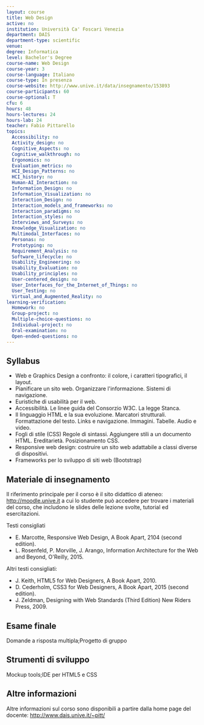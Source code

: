 ```yaml
---
layout: course
title: Web Design
active: no
institution: Università Ca' Foscari Venezia
department: DAIS
department-type: scientific
venue: 
degree: Informatica
level: Bachelor's Degree
course-name: Web Design
course-year: 3
course-language: Italiano
course-type: In presenza
course-website: http://www.unive.it/data/insegnamento/153893
course-participants: 60
course-optional: T
cfu: 6
hours: 48
hours-lectures: 24
hours-lab: 24
teacher: Fabio Pittarello
topics: 
  Accessibility: no 
  Activity_design: no 
  Cognitive_Aspects: no 
  Cognitive_walkthrough: no 
  Ergonomics: no 
  Evaluation_metrics: no 
  HCI_Design_Patterns: no 
  HCI_history: no 
  Human-AI_Interaction: no 
  Information_Design: no 
  Information_Visualization: no 
  Interaction_Design: no 
  Interaction_models_and_frameworks: no 
  Interaction_paradigms: no 
  Interaction_styles: no 
  Interviews_and_Surveys: no 
  Knowledge_Visualization: no 
  Multimodal_Interfaces: no 
  Personas: no 
  Prototyping: no 
  Requirement_Analysis: no 
  Software_lifecycle: no 
  Usability_Engineering: no 
  Usability_Evaluation: no 
  Usability_principles: no 
  User-centered_design: no 
  User_Interfaces_for_the_Internet_of_Things: no 
  User_Testing: no 
  Virtual_and_Augmented_Reality: no 
learning-verification: 
  Homework: no 
  Group-project: no 
  Multiple-choice-questions: no 
  Individual-project: no 
  Oral-examination: no 
  Open-ended-questions: no 
---
```



## Syllabus 
- Web e Graphics Design a confronto: il colore, i caratteri tipografici, il layout.
- Pianificare un sito web. Organizzare l'informazione. Sistemi di navigazione.
- Euristiche di usabilità per il web.
- Accessibilità. Le linee guida del Consorzio W3C. La legge Stanca.
- Il linguaggio HTML e la sua evoluzione. Marcatori strutturali. Formattazione del testo. Links e navigazione. Immagini. Tabelle. Audio e video.
- Fogli di stile (CSS) Regole di sintassi. Aggiungere stili a un documento HTML. Ereditarietà. Posizionamento CSS.
- Responsive web design: costruire un sito web adattabile a classi diverse di dispositivi.
- Frameworks per lo sviluppo di siti web (Bootstrap)

## Materiale di insegnamento 
Il riferimento principale per il corso è il sito didattico di ateneo: http://moodle.unive.it
a cui lo studente può accedere per trovare i materiali del corso, che includono le slides delle lezione svolte, tutorial ed esercitazioni.

Testi consigliati

- E. Marcotte, Responsive Web Design, A Book Apart, 2104 (second edition).
- L. Rosenfeld, P. Morville, J. Arango, Information Architecture for the Web and Beyond, O'Reilly, 2015. 

Altri testi consigliati:

- J. Keith, HTML5 for Web Designers, A Book Apart, 2010.
- D. Cederholm, CSS3 for Web Designers, A Book Apart, 2015 (second edition).
- J. Zeldman, Designing with Web Standards (Third Edition) New Riders Press, 2009.

## Esame finale 
Domande a risposta multipla;Progetto di gruppo

## Strumenti di sviluppo 
Mockup tools;IDE per HTML5 e CSS

## Altre informazioni 
Altre informazioni sul corso sono disponibili a partire dalla home page del docente: http://www.dais.unive.it/~pitt/
